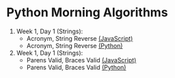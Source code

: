 # Python Morning Algorithms

1. Week 1, Day 1 (Strings):
    - Acronym, String Reverse [(JavaScript)](https://github.com/narcisolobo/april_python_lectures/blob/main/morning_algos/w1d1_acronymsReverseString.js)
    - Acronym, String Reverse [(Python)](https://github.com/narcisolobo/april_python_lectures/blob/main/morning_algos/w1d1_acronyms_reverse_string.py)
2. Week 1, Day 1 (Strings):
    - Parens Valid, Braces Valid [(JavaScript)](https://github.com/narcisolobo/april_python_lectures/blob/main/morning_algos/w1d1_acronymsReverseString.js)
    - Parens Valid, Braces Valid [(Python)](https://github.com/narcisolobo/april_python_lectures/blob/main/morning_algos/w1d1_acronyms_reverse_string.py)
